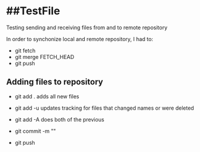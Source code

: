 ##TestFile
========

Testing sending and receiving files from and to remote repository

In order to synchonize local and remote repository, I had to:
* git fetch
* git merge FETCH_HEAD
* git push


Adding files to repository
--------------------------
* git add .  adds all new files
* git add -u updates tracking for files that changed names or were deleted
* git add -A does both of the previous

* git commit -m "<message>"

* git push
